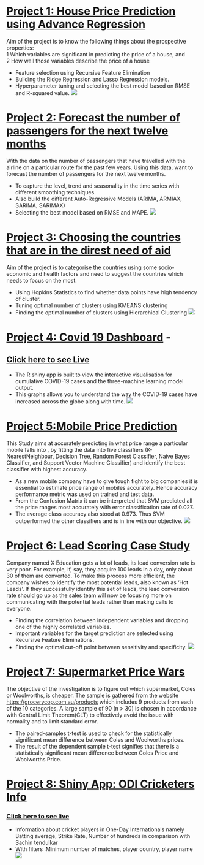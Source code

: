 # [Project 1: House Price Prediction using Advance Regression](https://github.com/Anilbiradar014/House-Price-Prediction-Using-Advance-Regression/blob/main/README.md)
Aim of the project is to know the following things about the prospective properties:<br/>
1 Which variables are significant in predicting the price of a house, and<br/>
2 How well those variables describe the price of a house
+ Feature selection using Recursive Feature Elimination 
+ Building the Ridge Regression and Lasso Regression models.
+ Hyperparameter tuning and selecting the best model based on RMSE and R-squared value.
![](/Images/Result_P1.png)


# [Project 2: Forecast the number of passengers for the next twelve months](https://github.com/Anilbiradar014/Forecast-the-number-of-passengers-for-the-next-twelve-months)

With the data on the number of passengers that have travelled with the airline on a particular route for the past few years. Using this data, want to forecast the number of passengers for the next twelve months.

+ To capture the level, trend and seasonality in the time series with different smoothing techniques.
+ Also build the different Auto-Regressive Models (ARIMA, ARMIAX, SARIMA, SARIMAX)
+ Selecting the best model based on RMSE and MAPE.
![](/Images/SARIMAX_P2.png)

# [Project 3: Choosing the countries that are in the direst need of aid](https://github.com/Anilbiradar014/choosing-the-countries-that-are-in-the-direst-need-of-aid.)
Aim of the project is to categorise the countries using some socio-economic and health factors and need to suggest the countries which needs to focus on the most.
* Using Hopkins Statistics to find whether data points have high tendency of cluster.
* Tuning optimal number of clusters using KMEANS clustering 
* Finding the optimal number of clusters using Hierarchical Clustering
![](/Images/Clustering_P3.png)

# [Project 4: Covid 19 Dashboard](https://github.com/Anilbiradar014/Covid-19-Dashboard-R-Shiny) - 
## [Click here to see Live](https://anilbiradar.shinyapps.io/Covid19Dashboard/)
* The R shiny app is built to view the interactive visualisation for cumulative COVID-19 cases and the three-machine learning model output. 
* This graphs allows you to understand the way the COVID-19 cases have increased across the globe along with time.
![](/Images/Covid_P4.png)

# [Project 5:Mobile Price Prediction](https://github.com/Anilbiradar014/mobile-price-prediction)
This Study aims at accurately predicting in what price range a particular mobile falls into , by fitting the data into five classifiers (K-NearestNeighbour, Decision Tree, Random Forest Classifier, Naive Bayes Classifier, and Support Vector Machine Classifier) and identify the best classifier with highest accuracy.
* As a new mobile company have to give tough fight to big companies it is essential to estimate price range of mobiles accurately. Hence accuracy performance metric was used on trained and test data.
* From the Confusion Matrix it can be interpreted that SVM predicted all the price ranges most accurately with error classification rate of 0.027.
* The average class accuracy also stood at 0.973. Thus SVM outperformed the other classifiers and is in line with our objective.
![](/Images/Mobile_price_p5.png)

# [Project 6: Lead Scoring Case Study](https://github.com/Anilbiradar014/Lead-Scoring-Case-Study/blob/main/Lead_Scoring_Assignment.ipynb)
Company named X Education gets a lot of leads, its lead conversion rate is very poor. For example, if, say, they acquire 100 leads in a day, only about 30 of them are converted. To make this process more efficient, the company wishes to identify the most potential leads, also known as ‘Hot Leads’. If they successfully identify this set of leads, the lead conversion rate should go up as the sales team will now be focusing more on communicating with the potential leads rather than making calls to everyone.
* Finding the correlation between independent variables and dropping one of the highly correlated variables.
* Important variables for the target prediction are selected using Recursive Feature Eliminations.
* Finding the optimal cut-off point between sensitivity and specificity.
![](/Images/Lead_P5.png)

# [Project 7: Supermarket Price Wars](https://github.com/Anilbiradar014/Supermarket-Price-Wars)
The objective of the investigation is to figure out which supermarket, Coles or Woolworths, is cheaper. The sample is gathered from the website https://grocerycop.com.au/products which includes 9 products from each of the 10 categories. A large sample of 90 (n > 30) is chosen in accordance with Central Limit Theorem(CLT) to effectively avoid the issue with normality and to limit standard error. 
* The paired-samples t-test is used to check for the statistically significant mean difference between Coles and Woolworths prices. 
* The result of the dependent sample t-test signifies that there is a statistically significant mean difference between Coles Price and Woolworths Price. 

# [Project 8: Shiny App: ODI Cricketers Info](https://github.com/Anilbiradar014/ODI-Cricketers-Info-Shiny-App)
### [Click here to see live](https://anilbiradar.shinyapps.io/CricketODIPlayersBattingDetails/)
* Information about cricket players in One-Day Internationals namely Batting average, Strike Rate, Number of hundreds in comparison with Sachin tendulkar
* With filters :Minimum number of matches, player country, player name
![](https://github.com/Anilbiradar014/Anilkumar/blob/main/Images/ODI_P8.png)
